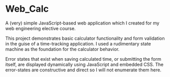 # Web_Calc
A (very) simple JavaScript-based web application which I created for my web engineering elective course.

This project demonstrates basic calculator functionality and form validation in the guise of a time-tracking application.  I used a rudimentary state machine as the foundation for the calculator behavior.

Error states that exist when saving calculated time, or submitting the form itself, are displayed dynamically using JavaScript and embedded CSS.  The error-states are constructive and direct so I will not enumerate them here.
